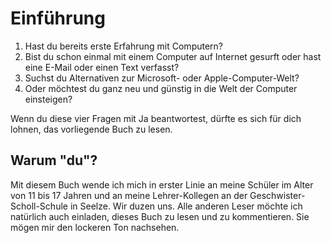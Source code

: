 # Einführung

1. Hast du bereits erste Erfahrung mit Computern?
2. Bist du schon einmal mit einem Computer auf Internet gesurft oder hast eine E-Mail oder einen Text verfasst?
3. Suchst du Alternativen zur Microsoft- oder Apple-Computer-Welt?
4. Oder möchtest du ganz neu und günstig in die Welt der Computer einsteigen?

Wenn du diese vier Fragen mit Ja beantwortest, dürfte es sich für dich lohnen, das vorliegende Buch zu lesen.

## Warum "du"?

Mit diesem Buch wende ich mich in erster Linie an meine Schüler im Alter von 11 bis 17 Jahren und an meine Lehrer-Kollegen an der Geschwister-Scholl-Schule in Seelze. Wir duzen uns. Alle anderen Leser möchte ich natürlich auch einladen, dieses Buch zu lesen und zu kommentieren. Sie mögen mir den lockeren Ton nachsehen.

